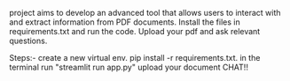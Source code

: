  project aims to develop an advanced tool that allows users to interact with and extract information from PDF documents.
 Install the files in requirements.txt and run the code.
 Upload your pdf and ask relevant questions.

 Steps:-
 create a new virtual env.
 pip install -r requirements.txt.
 in the terminal run "streamlit run app.py"
upload your document
CHAT!!
